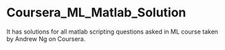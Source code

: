 # Coursera_ML_Matlab_Solution
It has solutions for all matlab scripting questions asked in ML course taken by Andrew Ng on Coursera.
